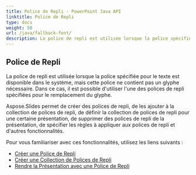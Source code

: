 ```yaml
---
title: Police de Repli - PowerPoint Java API
linktitle: Police de Repli
type: docs
weight: 50
url: /java/fallback-font/
description: La police de repli est utilisée lorsque la police spécifiée pour le texte est disponible dans le système, mais cette police ne contient pas un glyphe nécessaire. Dans ce cas, il est possible pour l'API PowerPoint Java d'utiliser l'une des polices de repli spécifiées pour le remplacement du glyphe.
---
```


## **Police de Repli**
La police de repli est utilisée lorsque la police spécifiée pour le texte est disponible dans le système, mais cette police ne contient pas un glyphe nécessaire. Dans ce cas, il est possible d'utiliser l'une des polices de repli spécifiées pour le remplacement du glyphe.

Aspose.Slides permet de créer des polices de repli, de les ajouter à la collection de polices de repli, de définir la collection de polices de repli pour une certaine présentation, de supprimer des polices de repli de la présentation, de spécifier les règles à appliquer aux polices de repli et d'autres fonctionnalités.

Pour vous familiariser avec ces fonctionnalités, utilisez les liens suivants :

- [Créer une Police de Repli](/slides/java/create-fallback-font)
- [Créer une Collection de Polices de Repli](/slides/java/create-fallback-fonts-collection)
- [Rendre la Présentation avec une Police de Repli](/slides/java/render-presentation-with-fallback-font)